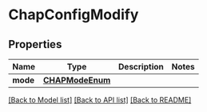# ChapConfigModify

## Properties
Name | Type | Description | Notes
------------ | ------------- | ------------- | -------------
**mode** | [**CHAPModeEnum**](CHAPModeEnum.md) |  | 

[[Back to Model list]](../README.md#documentation-for-models) [[Back to API list]](../README.md#documentation-for-api-endpoints) [[Back to README]](../README.md)


